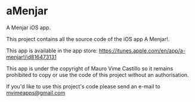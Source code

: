 aMenjar
=======

A Menjar iOS app.

This project contains all the source code of the iOS app A Menjar!.

This app is available in the app store: https://itunes.apple.com/en/app/a-menjar!/id816473131

This app is under the copyright of Mauro Vime Castillo so it remains prohibited to copy or use the code of this project without an authorisation.

If you'd like to use this project's code please send an e-mail to mvimeapps@gmail.com
